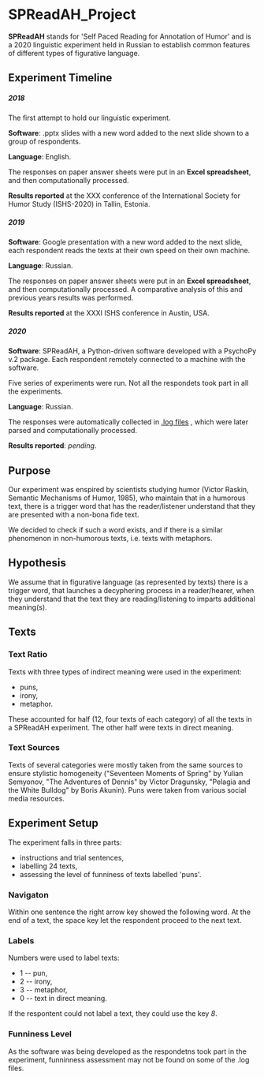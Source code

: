 # SPReadAH_Project
**SPReadAH** stands for 'Self Paced Reading for Annotation of Humor' and is a 2020 linguistic experiment held in Russian to establish common features of different types of figurative language.


## Experiment Timeline
##### 2018
The first attempt to hold our linguistic experiment.

**Software**: .pptx slides with a new word added to the next slide shown to a group of respondents.

**Language**: English.

The responses on paper answer sheets were put in an **Excel spreadsheet**, and then computationally processed.

**Results reported** at the XXX conference of the International Society for Humor Study (ISHS-2020) in Tallin, Estonia.


##### 2019
**Software**: Google presentation with a new word added to the next slide, each respondent reads the texts at their own speed on their own machine.

**Language**: Russian.

The responses on paper answer sheets were put in an **Excel spreadsheet**, and then computationally processed. 
A comparative analysis of this and previous years results was performed.

**Results reported** at the XXXI ISHS conference in Austin, USA.


##### 2020
**Software**: SPReadAH, a Python-driven software developed with a PsychoPy v.2 package. Each respondent remotely connected to a machine with the software.

Five series of experiments were run. Not all the respondets took part in all the experiments.

**Language**: Russian.

The responses were automatically collected in [.log files](https://github.com/Na-Gan/SPReadAH_Project/tree/master/Raw_Files) , which were later parsed and computationally processed.

**Results reported**: _pending_.

## Purpose
Our experiment was enspired by scientists studying humor (Victor Raskin, Semantic Mechanisms of Humor, 1985), who maintain that in a humorous text, there is a trigger word that has the reader/listener understand that they are presented with a non-bona fide text. 

We decided to check if such a word exists, and if there is a similar phenomenon in non-humorous texts, i.e. texts with metaphors.

## Hypothesis
We assume that in figurative language (as represented by texts) there is a trigger word, that launches a decyphering process in a reader/hearer, when they understand that the text they are reading/listening to imparts additional meaning(s).

## Texts
### Text Ratio
Texts with three types of indirect meaning were used in the experiment: 
* puns,
* irony,
* metaphor.

These accounted for half (12, four texts of each category) of all the texts in a SPReadAH experiment. The other half were texts in direct meaning.

### Text Sources
Texts of several categories were mostly taken from the same sources to ensure stylistic homogeneity ("Seventeen Moments of Spring" by Yulian Semyonov, "The Adventures of Dennis" by Victor Dragunsky, "Pelagia and the White Bulldog" by Boris Akunin). Puns were taken from various social media resources.

## Experiment Setup
The experiment falls in three parts:
* instructions and trial sentences,
* labelling 24 texts,
* assessing the level of funniness of texts labelled 'puns'.

### Navigaton
Within one sentence the right arrow key showed the following word. At the end of a text, the space key let the respondent proceed to the next text.

### Labels
Numbers were used to label texts:
* 1 -- pun,
* 2 -- irony,
* 3 -- metaphor,
* 0 -- text in direct meaning.

If the respontent could not label a text, they could use the key *8*. 

### Funniness Level
As the software was being developed as the respondetns took part in the experiment, funninness assessment may not be found on some of the .log files.

